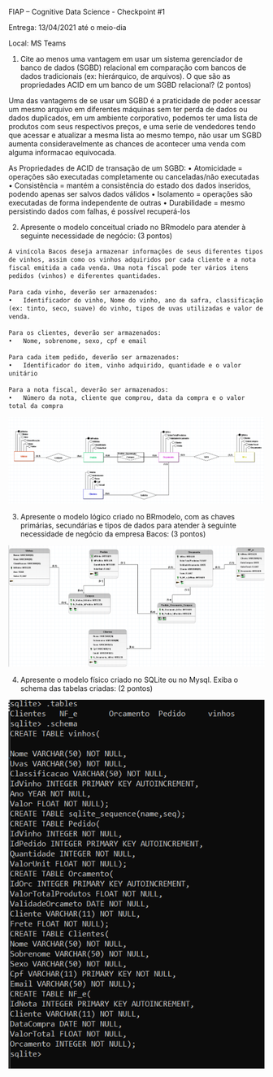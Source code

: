 FIAP – Cognitive Data Science - Checkpoint #1

Entrega: 13/04/2021 até o meio-dia

Local: MS Teams

1) Cite ao menos uma vantagem em usar um sistema gerenciador de banco de dados (SGBD) relacional
em comparação com bancos de dados tradicionais (ex: hierárquico, de arquivos). 
O que são as propriedades ACID em um banco de um SGBD relacional? (2 pontos)

Uma das vantagems de se usar um SGBD é a praticidade de poder acessar um mesmo arquivo em diferentes máquinas sem ter perda de dados ou dados duplicados,
em um ambiente corporativo, podemos ter uma lista de produtos com seus respectivos preços, e uma serie de vendedores tendo que acessar e atualizar a mesma lista ao mesmo tempo,
não usar um SGBD aumenta consideravelmente as chances de acontecer uma venda com alguma informacao equivocada.

As Propriedades de ACID de transação de um SGBD:
• Atomicidade = operações são executadas completamente ou canceladas/não executadas
• Consistência = mantém a consistência do estado dos dados inseridos, podendo apenas ser salvos dados válidos
• Isolamento = operações são executadas de forma independente de outras
• Durabilidade = mesmo persistindo dados com falhas, é possível recuperá-los

2) Apresente o modelo conceitual criado no BRmodelo para atender à seguinte necessidade de negócio: (3 pontos)
```
A vinícola Bacos deseja armazenar informações de seus diferentes tipos de vinhos, assim como os vinhos adquiridos por cada cliente e a nota fiscal emitida a cada venda. Uma nota fiscal pode ter vários itens pedidos (vinhos) e diferentes quantidades.

Para cada vinho, deverão ser armazenados:
•	Identificador do vinho, Nome do vinho, ano da safra, classificação (ex: tinto, seco, suave) do vinho, tipos de uvas utilizadas e valor de venda.

Para os clientes, deverão ser armazenados:
•	Nome, sobrenome, sexo, cpf e email

Para cada item pedido, deverão ser armazenados:
•	Identificador do item, vinho adquirido, quantidade e o valor unitário

Para a nota fiscal, deverão ser armazenados:
•	Número da nota, cliente que comprou, data da compra e o valor total da compra
```
![img.png](img.png)

3) Apresente o modelo lógico criado no BRmodelo, com as chaves primárias, secundárias e tipos de dados para atender à seguinte necessidade de negócio da empresa Bacos: (3 pontos)

![img_1.png](img_1.png)

4) Apresente o modelo físico criado no SQLite ou no Mysql. Exiba o schema das tabelas criadas: (2 pontos)

![img_2.png](img_2.png)
